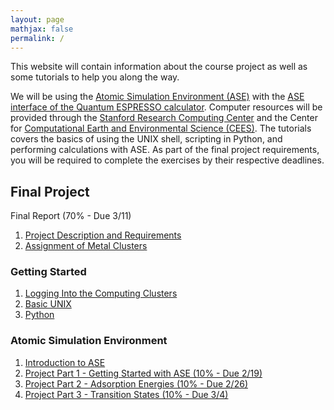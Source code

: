```yaml
---
layout: page
mathjax: false 
permalink: /
---
```


This website will contain information about the course project as well as some tutorials to help you along the way.

We will be using the [Atomic Simulation Environment (ASE)](https://wiki.fysik.dtu.dk/ase/) with the [ASE interface of the Quantum ESPRESSO calculator](http://github.com/vossjo/ase-espresso). Computer resources will be provided through the [Stanford Research Computing Center](https://srcc.stanford.edu/) and the Center for [Computational Earth  and Environmental Science (CEES)](http://cees.stanford.edu/index.php). The tutorials covers the basics of using the UNIX shell, scripting in Python, and performing calculations with ASE. As part of the final project requirements, you will be required to complete the exercises by their respective deadlines.

## Final Project
Final Report (70% - Due 3/11)

1. [Project Description and Requirements](Project/)
2. [Assignment of Metal Clusters](Project_Assignments/)

### Getting Started

1. [Logging Into the Computing Clusters](Clusters/)
2. [Basic UNIX](UNIX/)
3. [Python](Python/)

### Atomic Simulation Environment

1. [Introduction to ASE](ASE/)
2. [Project Part 1 - Getting Started with ASE (10% - Due 2/19)](ASE/Getting_Started/)
3. [Project Part 2 - Adsorption Energies (10% - Due 2/26)](ASE/Adsorption/)
4. [Project Part 3 - Transition States (10% - Due 3/4)](ASE/Transition_States/)

